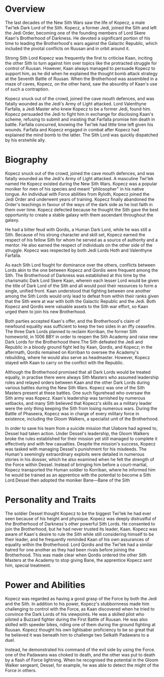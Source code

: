 # Overview

The last decades of the New Sith Wars saw the life of Kopecz, a male Twi'lek Dark Lord of the Sith.
Kopecz, a former Jedi, joined the Sith and left the Jedi Order, becoming one of the founding members of Lord Skere Kaan's Brotherhood of Darkness.
He devoted a significant portion of his time to leading the Brotherhood's wars against the Galactic Republic, which included the pivotal conflicts on Ruusan and in orbit around it.

Strong Sith Lord Kopecz was frequently the first to criticise Kaan, inciting the other Sith to turn against him over topics like the protracted struggle for control of Ruusan.
However, Kaan always managed to persuade Kopecz to support him, as he did when he explained the thought bomb attack strategy at the Seventh Battle of Ruusan.
When the Brotherhood was assembled in a maze of caves, Kopecz, on the other hand, saw the absurdity of Kaan's use of such a contraption.

Kopecz snuck out of the crowd, joined the cave mouth defences, and was fatally wounded as the Jedi's Army of Light attacked.
Lord Valenthyne Farfalla, a Jedi Master who knew Kopecz to be a former Jedi, found him.
Kopecz persuaded the Jedi to fight him in exchange for disclosing Kaan's scheme, refusing to submit and insisting that Farfalla promise him death in battle.
Farfalla concurred, knowing the Twi'lek had little time left given his wounds.
Farfalla and Kopecz engaged in combat after Kopecz had explained the mind bomb to the latter.
The Sith Lord was quickly dispatched by his erstwhile ally.

# Biography

Kopecz snuck out of the crowd, joined the cave mouth defences, and was fatally wounded as the Jedi's Army of Light attacked.
A masculine Twi'lek named He Kopecz existed during the New Sith Wars.
Kopecz was a popular moniker for men of his species and meant "philosopher" in his native tongue.
An individual with Force abilities from Ryloth,  Kopecz joined the Jedi Order and underwent years of training.
Kopecz finally abandoned the Order's teachings in favour of the ways of the dark side as he lost faith in them over time.
Kopecz defected because he thought the Sith gave the best opportunity to create a stable galaxy with them ascendant throughout the galaxy.

He had a bitter feud with Qordis, a Human Dark Lord, while he was still a Sith.
Because of his strong character and skill set, Kopecz earned the respect of his fellow Sith for whom he served as a source of authority and a mentor.
He also earned the respect of individuals on the other side of the struggle.
Kopecz was respected by both Jedi Lords Hoth and Valenthyne Farfalla.

As each Sith Lord fought for dominance over the others, conflicts between Lords akin to the one between Kopecz and Qordis were frequent among the Sith.
The Brotherhood of Darkness was established at this time by the charismatic Dark Lord Skere Kaan, wherein each lesser Lord would be given the title of Dark Lord of the Sith and all would pool their resources to form a single, unified front.
Kaan understood that fighting between one another among the Sith Lords would only lead to defeat from within their ranks given that the Sith were at war with both the Galactic Republic and the Jedi.
Both Kopecz and Qordis were valuable assets to the Sith war effort, so Kaan urged them to join his new Brotherhood.

Both parties accepted Kaan's offer, and the Brotherhood's claim of newfound equality was sufficient to keep the two sides in an iffy ceasefire.
The three Dark Lords planned to reclaim Korriban, the former Sith homeworld, in 1006 BBY in order to reopen the Sith Academy and raise new Dark Lords for the Brotherhood there.The Sith defeated the Jedi and Republic in a bloody ground fight led by Kaan, Qordis, and Kopecz; in the aftermath, Qordis remained on Korriban to oversee the Academy's rebuilding, where he would also serve as headmaster.
However, Kopecz stayed with Kaan to carry on the conflict with the Republic.

Although the Brotherhood promised that all Dark Lords would be treated equally, in practise there were always Sith Masters who assumed leadership roles and relayed orders between Kaan and the other Dark Lords during various battles during the New Sith Wars.
Kopecz was one of the Sith Masters present at these battles.
One such figurehead who oversaw the Sith army was Kopecz.
Kaan's leadership was tarnished by numerous setbacks, and many Sith believed that Kopecz's skills as a military leader were the only thing keeping the Sith from losing numerous wars.
During the Battle of Phaseera, Kopecz was in charge of every military force in existence, including the Gloom Walkers, a specialist unit of the Brotherhood.

In order to save his team from a suicide mission that Ulabore had agreed to, Dessel had taken action.
Under Dessel's leadership, the Gloom Walkers broke the rules established for their mission yet still managed to complete it effectively and with few casualties.
Despite the mission's success, Kopecz was tasked with managing Dessel's punishment for his misdeeds.
The Human's seemingly extraordinary exploits were detailed in numerous stories in his dossier, which he also examined when he felt the strength of the Force within Dessel.
Instead of bringing him before a court-martial, Kopecz transported the Human soldier to Korriban, where he informed him he would be trained as an apprentice with the potential to become a Sith Lord.Dessel then adopted the moniker Bane—Bane of the Sith

# Personality and Traits

The soldier Dessel thought Kopecz to be the biggest Twi'lek he had ever seen because of his height and physique.
Kopecz was deeply distrustful of the Brotherhood of Darkness's other powerful Sith Lords.
He consented to join the Brotherhood, but he had never trusted its leader, Kaan.
Kopecz was aware of Kaan's desire to rule the Sith while still considering himself to be their leader, and he frequently reminded Kaan of his own assurances of equality within the Brotherhood.
Lord Qordis and the Twi'lek had a similar hatred for one another as they had been rivals before joining the Brotherhood.
This was made clear when Qordis ordered the other Sith Masters at the Academy to stop giving Bane, the apprentice Kopecz sent him, special treatment.

# Power and Abilities

Kopecz was regarded as having a good grasp of the Force by both the Jedi and the Sith.
In addition to his power, Kopecz's stubbornness made him challenging to control with the Force, as Kaan discovered when he tried to convince the Dark Lords of his viewpoints.
He was a skilled pilot who piloted a Buzzard fighter during the First Battle of Ruusan.
He was also skilled with speeder bikes, riding one of them during the ground fighting at Ruusan.
Kopecz thought his own lightsaber proficiency to be so great that he believed it was beneath him to challenge two Selkath Padawans to a duel.

Instead, he demonstrated his command of the evil side by using the Force.
one of the Padawans was choked to death, and the other was put to death by a flash of Force lightning.
When he recognised the potential in the Gloom Walker sergeant, Dessel, for example, he was able to detect the might of the Force in others.
